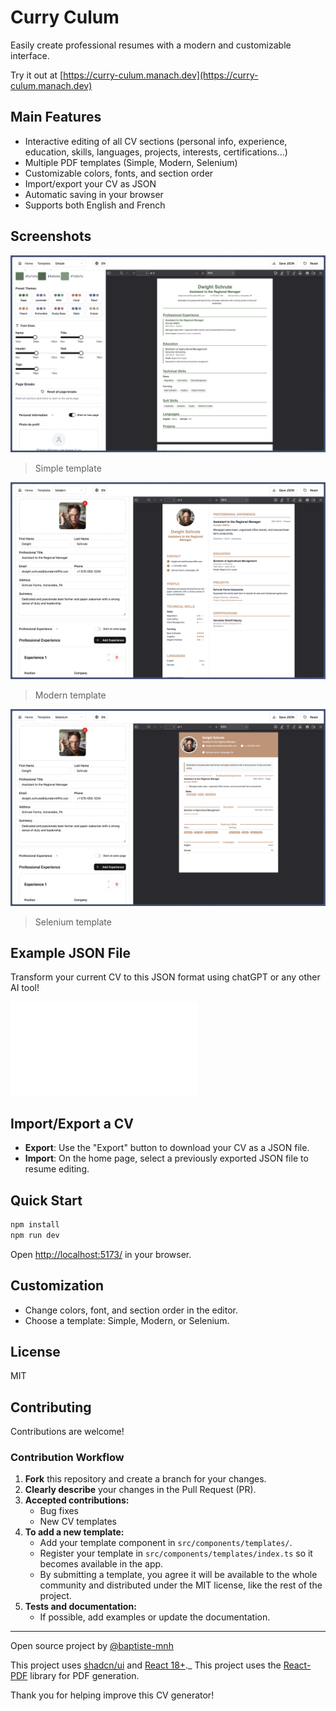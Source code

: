 # Curry Culum

Easily create professional resumes with a modern and customizable interface.

Try it out at [https://curry-culum.manach.dev](https://curry-culum.manach.dev)

## Main Features

- Interactive editing of all CV sections (personal info, experience, education, skills, languages, projects, interests, certifications...)
- Multiple PDF templates (Simple, Modern, Selenium)
- Customizable colors, fonts, and section order
- Import/export your CV as JSON
- Automatic saving in your browser
- Supports both English and French

## Screenshots

![Simple](./docs/images/Simple.png)

> Simple template

![Modern](./docs/images/Modern.png)

> Modern template

![Selenium](./docs/images/Selenium.png)

> Selenium template

## Example JSON File

Transform your current CV to this JSON format using chatGPT or any other AI tool!

![JSON Template](./src/assets/sample.json)

## Import/Export a CV

- **Export**: Use the "Export" button to download your CV as a JSON file.
- **Import**: On the home page, select a previously exported JSON file to resume editing.

## Quick Start

```bash
npm install
npm run dev
```

Open [http://localhost:5173/](http://localhost:5173/) in your browser.

## Customization

- Change colors, font, and section order in the editor.
- Choose a template: Simple, Modern, or Selenium.

## License

MIT

## Contributing

Contributions are welcome!

### Contribution Workflow

1. **Fork** this repository and create a branch for your changes.
2. **Clearly describe** your changes in the Pull Request (PR).
3. **Accepted contributions:**
   - Bug fixes
   - New CV templates
4. **To add a new template:**
   - Add your template component in `src/components/templates/`.
   - Register your template in `src/components/templates/index.ts` so it becomes available in the app.
   - By submitting a template, you agree it will be available to the whole community and distributed under the MIT license, like the rest of the project.
5. **Tests and documentation:**
   - If possible, add examples or update the documentation.

---

Open source project by [@baptiste-mnh](https://github.com/baptiste-mnh)

This project uses [shadcn/ui](https://ui.shadcn.com/) and [React 18+](https://react.dev/).\_
This project uses the [React-PDF](https://react-pdf.org/) library for PDF generation.

Thank you for helping improve this CV generator!
